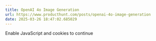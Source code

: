 ```yaml
---
title: OpenAI 4o Image Generation
url: https://www.producthunt.com/posts/openai-4o-image-generation
date: 2025-03-26 18:47:02.685029
---
```

Enable JavaScript and cookies to continue

